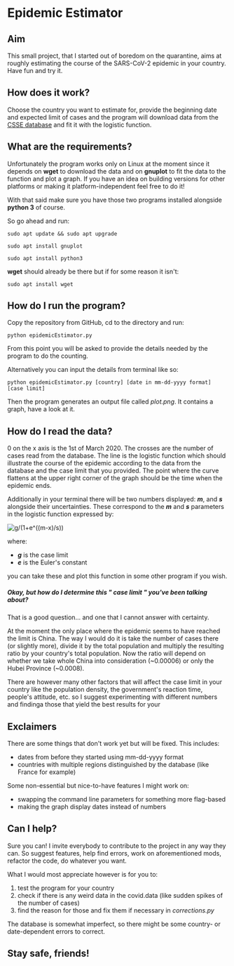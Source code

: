 # Epidemic Estimator

## Aim
This small project, that I started out of boredom on the quarantine, aims at roughly estimating the course
of the SARS-CoV-2 epidemic in your country. Have fun and try it.

## How does it work?
Choose the country you want to estimate for, provide the beginning date and expected limit of cases
and the program will download data from the [CSSE database](https://github.com/CSSEGISandData/COVID-19)
and fit it with the logistic function.

## What are the requirements?
Unfortunately the program works only on Linux at the moment since it depends on **wget** to download
the data and on **gnuplot** to fit the data to the function and plot a graph. If you have an idea on
building versions for other platforms or making it platform-independent feel free to do it!

With that said make sure you have those two programs installed alongside **python 3** of course.

So go ahead and run:

`sudo apt update && sudo apt upgrade`

`sudo apt install gnuplot`

`sudo apt install python3`

**wget** should already be there but if for some reason it isn't:

`sudo apt install wget`

## How do I run the program?

Copy the repository from GitHub, cd to the directory and run:

`python epidemicEstimator.py`

From this point you will be asked to provide the details needed by the program to do the counting.

Alternatively you can input the details from terminal like so:

`python epidemicEstimator.py [country] [date in mm-dd-yyyy format] [case limit]`

Then the program generates an output file called *plot.png*. It contains a graph, have a look at it.

## How do I read the data?

0 on the x axis is the 1st of March 2020. The crosses are the number of cases read from the database.
The line is the logistic function which should illustrate the course of the epidemic according to the
data from the database and the case limit that you provided. The point where the curve flattens at the
upper right corner of the graph should be the time when the epidemic ends.

Additionally in your terminal there will be two numbers displayed: __*m*__, and __*s*__ alongside their
uncertainties. These correspond to the __*m*__ and __*s*__ parameters in the logistic function expressed by:

![g/(1+e^((m-x)/s))](https://latex.codecogs.com/gif.latex?\frac{g}{1&plus;e^{\frac{m-x}{s}}})


where:
* __*g*__ is the case limit
* __*e*__ is the Euler's constant

you can take these and plot this function in some other program if you wish.

##### Okay, but how do I determine this _" case limit "_ you've been talking about?

That is a good question... and one that I cannot answer with certainty.

At the  moment the only place where the epidemic seems to have reached the limit is China. The way I would do it
is take the number of cases there (or slightly more), divide it by the total population and multiply the resulting
ratio by your country's total population. Now the ratio will depend on whether we take whole China into consideration
(~0.00006) or only the Hubei Province (~0.0008).

There are however many other factors that will affect the case limit in your country like the population density,
the government's reaction time, people's attitude, etc. so I suggest experimenting with different numbers and findinga
those that yield the best results for your 

## Exclaimers

There are some things that don't work yet but will be fixed. This includes:

* dates from before they started using mm-dd-yyyy format
* countries with multiple regions distinguished by the database (like France for example)

Some non-essential but nice-to-have features I might work on:

* swapping the command line parameters for something more flag-based
* making the graph display dates instead of numbers

## Can I help?

Sure you can! I invite everybody to contribute to the project in any way they can. So suggest features, help find errors,
work on aforementioned mods, refactor the code, do whatever you want.

What I would most appreciate however is for you to:

1. test the program for your country
1. check if there is any weird data in the covid.data (like sudden spikes of the number of cases)
1. find the reason for those and fix them if necessary in *corrections.py*

The database is somewhat imperfect, so there might be some country- or date-dependent errors to correct.

## Stay safe, friends!

